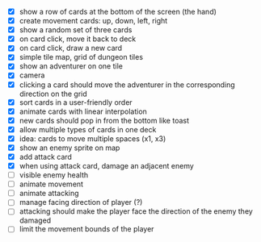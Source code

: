 - [x] show a row of cards at the bottom of the screen (the hand)
- [x] create movement cards: up, down, left, right
- [x] show a random set of three cards
- [x] on card click, move it back to deck
- [x] on card click, draw a new card
- [x] simple tile map, grid of dungeon tiles
- [x] show an adventurer on one tile
- [x] camera
- [x] clicking a card should move the adventurer in the corresponding direction on the grid
- [x] sort cards in a user-friendly order
- [x] animate cards with linear interpolation
- [x] new cards should pop in from the bottom like toast
- [x] allow multiple types of cards in one deck
- [x] idea: cards to move multiple spaces (x1, x3)
- [x] show an enemy sprite on map
- [x] add attack card
- [x] when using attack card, damage an adjacent enemy
- [ ] visible enemy health
- [ ] animate movement
- [ ] animate attacking
- [ ] manage facing direction of player (?)
- [ ] attacking should make the player face the direction of the enemy they damaged
- [ ] limit the movement bounds of the player
